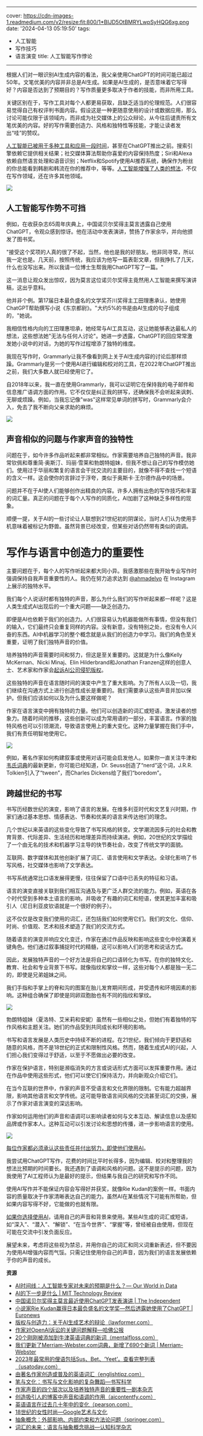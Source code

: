 
---
cover: https://cdn-images-1.readmedium.com/v2/resize:fit:800/1*BIJD5OtBMRYLwpSyHQG6xg.png
date: '2024-04-13 05:19:50'
tags:
  - 人工智能
  - 写作技巧
  - 语言演变
title: 人工智能写作悖论

---




根据人们对一眼识别AI生成内容的看法，我父亲使用ChatGPT的时间可能已超过50年。文笔优美的内容并非总是AI生成。如果是AI生成的，是否意味着它写得好？内容是否达到了预期目的？写作质量更多取决于作者的技能，而非所用工具。

关键区别在于，写作工具对每个人都更易获取，且缺乏适当的伦理规范。人们很容易觉得自己有权评判书面内容。假设这是一种更随意使用的设计或数据应用，那么讨论可能仅限于该领域内，而非成为社交媒体上的公众辩论，从今往后谴责所有文笔优美的内容。好的写作需要创造力、风格和独特性等技能，才能让读者发出“哇”的赞叹。

[人工智能已被用于多种工具和应用一段时间](https://debralawal.medium.com/how-did-we-get-here-75dff29bdef7)，甚至在ChatGPT推出之前。搜索引擎依赖它提供相关结果；社交媒体算法帮助你喜爱的内容保持热度；Siri和Alexa依赖自然语言处理和语音识别；Netflix和Spotify使用AI推荐系统，确保作为粉丝的你总能看到韩剧和韩流在你的推荐中，等等。[人工智能增强了人类的想法](https://ourworldindata.org/ai-timelines)，不仅在写作领域，还在许多其他领域。

![](https://cdn-images-1.readmedium.com/v2/resize:fit:800/1*oQNNitqk5-Gb8erIvJIYvw.png)

## 人工智能写作势不可挡

例如，在收获杂志65周年庆典上，中国诺贝尔奖得主莫言透露自己使用ChatGPT，令观众感到惊讶。他在活动中发表演讲，赞扬了作家余华，并向他颁发了图书奖。

"接受这个奖项的人真的很了不起，当然，他也是我的好朋友。他非同寻常，所以我一定也是。几天前，按照传统，我应该为他写一篇表彰文章，但我挣扎了几天，什么也没写出来。所以我请一位博士生帮我用ChatGPT写了一篇。"

这一消息让观众发出惊叹，因为莫言这位诺贝尔奖得主竟然用人工智能来撰写演讲稿，这出乎意料。

他并非个例。第17届日本最负盛名的文学奖芥川奖得主工田理惠承认，她使用ChatGPT帮助撰写小说《东京都尉》。"大约5%的书是由AI生成的句子组成的，"她说。

我相信性格内向的工田理惠坦承，她经常与AI工具互动，这让她能够表达最私人的想法，这些想法她"无法与任何人讨论"。她进一步透露，ChatGPT的回应常常激发她小说中的对话，为她的写作过程增添了独特的维度。

我现在写作时，Grammarly让我不像看到网上关于AI生成内容的讨论后那样烦躁。Grammarly是另一个使用AI进行编辑和校对的工具，在2022年ChatGPT推出之前，我们大多数人就已经使用它了。

自2018年以来，我一直在使用Grammarly，我可以证明它在保持我的电子邮件和信息推广语调方面的作用。它不仅仅是纠正我的拼写，还确保我不会听起来讽刺、无聊或烦躁。例如，当我忘记像"was"这样常见单词的拼写时，Grammarly会介入，免去了我不断向父亲求助的麻烦。

![](https://cdn-images-1.readmedium.com/v2/resize:fit:800/1*dEhWLixy9b-auP3uQ1noXw.png)

## 声音相似的问题与作家声音的独特性

问题在于，如今许多作品听起来都非常相似。作家需要培养自己独特的声音。我非常钦佩和尊重简·奥斯汀、玛丽·雪莱和勃朗特姐妹，但我不想让自己的写作模仿她们。使用过于华丽和繁复的语言会干扰交流的主要目的，就像不得不查找一个短语的含义一样。这会使你的言辞过于浮夸，类似于奥斯卡·王尔德作品中的场景。

问题并不在于AI使人们能够创作出精良的内容。许多人拥有出色的写作技巧和丰富的词汇量。真正的问题在于每个人写作的同质化，AI加剧了这种缺乏多样性的现象。

顺便一提，关于AI的一些讨论让人联想到21世纪初的阴谋论，当时人们认为使用手机意味着被标记为野兽。虽然背景已经改变，但某些对话仍然带有类似的调调。

# 写作与语言中创造力的重要性

主要问题在于，每个人的写作听起来都大同小异。我感激那些在我开始专业写作时强调保持自我声音重要性的人。我仍在努力追求达到 [@ahmadelyo](https://www.instagram.com/ahmadelyo?utm_source=ig_web_button_share_sheet&igsh=ZDNlZDc0MzIxNw==) 在 Instagram 上展示的独特水平。

我们每个人说话时都有独特的声音，那么为什么我们的写作听起来都一样呢？这是人类生成式AI出现后的一个重大问题——缺乏创造力。

即便是AI也依赖于我们的创造力。人们很容易认为机器能做所有事情，但没有我们的输入，它们最终只会重复同样的内容。没有新意，没有特别之处，也没有令人兴奋的东西。AI中机器学习的整个概念就是从我们的创造力中学习。我们的角色至关重要，证明了我们独特声音的价值。

培养独特的声音需要时间和努力，但这是至关重要的。这就是为什么像Kelly McKernan、Nicki Minaj、Elin Hilderbrand和Jonathan Franzen这样的创意人士、艺术家和作家会[起诉AI公司侵犯版权](https://lawformer.com/blogs/copyright-vs-creativity-the-debate-over-ai-generated-art)。

这些独特的声音在语言随时间的演变中产生了重大影响。为了所有人以及一切，我们继续在沟通方式上进行创造性成长是重要的。我们需要承认这些声音并加以保护。但我们应该如何以及为什么要这样做呢？

作家在语言演变中拥有独特的力量。他们可以创造新的词汇或短语，激发读者的想象力。随着时间的推移，这些创新可以成为常用语的一部分，丰富语言。作家的独特风格也可以引领潮流，导致语言使用上的重大变化。这种力量掌握在我们手中，我们有责任明智地使用它。

![](https://cdn-images-1.readmedium.com/v2/resize:fit:800/1*TnxNA6VoRvw2pvsTNyf4YQ.png)

例如，著名作家如何构建叙事或使用对话可能会启发他人。如果你一直关注牛津和[韦氏词典](https://www.merriam-webster.com/wordplay/new-words-in-the-dictionary)的最新更新，你可能已经知道，Dr. Seuss创造了“nerd”这个词，J.R.R. Tolkien引入了“tween”，而Charles Dickens给了我们“boredom”。

## 跨越世纪的书写

书写历经数世纪的演变，影响了语言的发展。在维多利亚时代和文艺复兴时期，作家们通过基本思想、情感表达、节奏和优美的语言来传达他们的理念。

几个世纪以来英语的这些变化导致了书写风格的转变。文学潮流因多元的社会和教育背景、代际差异、生活经历和地理差异而持续演进。例如，20世纪的文学描绘了一个由无名的技术和机器学习主导的快节奏社会，改变了传统文学的面貌。

互联网、数字媒体和其他创新扩展了词汇、语言使用和文学表达。全球化影响了书写风格，社交媒体也影响了文学表达。

书写系统通常比口语发展得更慢，往往保留了口语中已丢失的特征和习语。

语言的演变直接关联到我们相互沟通及与更广泛人群交流的能力。例如，英语在各个时代受到多种本土语言的影响，并吸收了有趣的词汇和短语，使其更加丰富和吸引人（尼日利亚皮钦语就是一个很好的例子）。

这不仅仅是改变我们使用的词汇，还包括我们如何使用它们。我们的文化、信仰、时尚、价值观、艺术和技术塑造了我们的交流方式。

随着语言的演变并响应文化变迁，作家在通过作品反映和影响这些变化中扮演着关键角色。他们通过叙事捕捉时代的精髓，这可以影响人们的思考和说话方式。

因此，发展独特声音的一个好方法是将自己的口语转化为书写。在你的独特文化、教育、社会和专业背景下书写。就像指纹和掌纹一样，这些对每个人都是独一无二的，即使是兄弟姐妹之间。

我们手指和手掌上的脊和沟的图案在胎儿发育期间形成，并受遗传和环境因素的影响。这种组合确保了即使是同卵双胞胎也有不同的指纹和掌纹。

![](https://cdn-images-1.readmedium.com/v2/resize:fit:800/1*GxDH0H7wcq8nQEpc3qx17g.png)

勃朗特姐妹（夏洛特、艾米莉和安妮）虽然有一些相似之处，但她们有着独特的写作风格和主题关注。她们的作品受到共同成长和环境的影响。

书写和语言发展是人类历史中持续不断的进程。在21世纪，我们倾向于更舒适和随意的风格，而不是18世纪的正式和限制性风格。然而，随着生成式AI的兴起，人们担心我们变得过于舒适，以至于不愿做出必要的改变。

作家在保护语言，特别是濒临消失的方言或说话形式方面可以发挥重要作用。通过在作品中使用这些形式，他们可以使它们保持活力，并向新观众介绍它们。

在当今互联的世界中，作家的声音不受语言和文化界限的限制。它有能力超越界限，影响其他语言和文学传统。这可能导致语言间风格的交流甚至词汇的交换，展示了作家对语言演变的深远影响。

作家如何运用他们的声音和语调可以影响读者如何与文本互动、解读信息以及感知品牌或作家本人。这种互动可以引发讨论和思想的传播，进一步影响语言的使用。

![](https://cdn-images-1.readmedium.com/v2/resize:fit:800/1*QdPMPKB60o9lkCFOstYdSg.png)

[每位作家都必须承认这些责任并付出努力，即使他们使用AI](https://debralawal.medium.com/the-30-rule-when-to-use-ai-and-when-to-use-humans-e27643f5434e)。

我尝试用ChatGPT写作，花费的时间比平时长得多，因为编辑、校对和整理我的想法比预期的时间要长。我还遇到了语调和风格的问题。这不是提示的问题，因为我使用了AI工程师认为是最好的提示，但结果与我自己的研究和写作不同。

使用AI写作并不能保证内容会写得好并获奖，就像Rie Kudan的案例一样。书面内容的质量取决于作家清晰表达自己的能力。虽然AI在某些情况下可能有所帮助，但如果内容写得不好，它能做的也就有限。

[如果你选择使用AI](https://debralawal.medium.com/the-overhype-of-fledgling-technology-3cf25ab05b86)，请用自己的声音和背景来使用。某些AI生成的词汇或短语，如“深入”、“潜入”、“解锁”、“在当今世界”、“掌握”等，曾经被自由使用，但现在可能在交流中引发负面反应。

展望未来，考虑将这些视为禁忌，并用你自己的词汇和同义词重新表述，但不要因为使用AI增强内容而气馁。只需记住使用你自己的声音，因为我们的语言发展依赖于你的声音的成长。

**资源**

* [AI时间线：人工智能专家对未来的预期是什么？— Our World in Data](https://ourworldindata.org/ai-timelines)
* [AI的下一步是什么 | MIT Technology Review](https://www.technologyreview.com/2022/12/23/1065852/whats-next-for-ai/)
* [中国诺贝尔奖得主莫言最近使用ChatGPT发表演讲 | The Independent](https://www.independent.co.uk/arts-entertainment/books/news/mo-yan-china-chatgpt-writing-b2341899.html)
* [小说家Rie Kudan赢得日本最负盛名的文学奖—然后透露她使用了ChatGPT | Euronews](https://www.euronews.com/culture/2024/01/19/novelist-rie-kudan-wins-japans-most-prestigious-literary-prize-then-reveals-she-used-chatg)
* [版权与创造力：关于AI生成艺术的辩论（lawformer.com）](https://lawformer.com/blogs/copyright-vs-creativity-the-debate-over-ai-generated-art)
* [作家对OpenAI诉讼的关键问题解释—哈佛公报](https://news.harvard.edu/gazette/story/2023/09/key-issues-in-writers-case-against-openai-explained/)
* [20个刚刚被添加到牛津英语词典的新词（mentalfloss.com）](https://www.mentalfloss.com/posts/oxford-english-dictionary-new-words-2023)
* [我们更新了Merriam-Webster.com词典，新增了690个新词 | Merriam-Webster](https://www.merriam-webster.com/wordplay/new-words-in-the-dictionary)
* [2023年最常用的俚语包括Sus、Bet、‘Yeet’。查看完整列表（usatoday.com）](https://www.usatoday.com/story/news/nation/2023/11/27/most-used-slang-words-2023/71721288007/)
* [由著名作家创造或普及的英语词汇（englishtipz.com）](https://www.englishtipz.com/2021/09/english-words-coined-or-popularised-by.html)
* [笔与文化：书写与文化影响的复杂舞蹈—书写科学](https://scienceofwriting.org/pen-and-culture-the-intricate-dance-of-writing-and-cultural-influence/)
* [作家声音的四个层次以及培养独特声音的重要性—剧本杂志](https://scriptmag.com/features/what-it-is-writers-voice-and-why-cultivating-your-unique-voice-important)
* [创造吸引人的博客中声音和语调的作用（aicontentfy.com）](https://aicontentfy.com/en/blog/role-of-voice-and-tone-in-creating-engaging-blog)
* [英语语言在过去几十年中的变化（pearson.com）](https://www.pearson.com/languages/community/blogs/2020/06/how-the-english-language-has-changed-over-the-decades.html)
* [18世纪的女性时尚—Google艺术与文化](https://artsandculture.google.com/story/yQVxozIBUz__KQ?hl=en)
* [抽象概念：外部影响、内部约束和方法论问题（springer.com）](https://link.springer.com/content/pdf/10.1007/s00426-022-01698-4.pdf)
* [词汇的未来：语言与抽象概念挑战—认知科学杂志](https://journalofcognition.org/articles/10.5334/joc.134)
